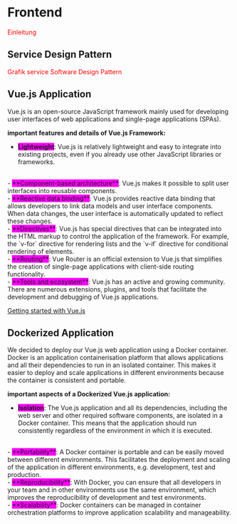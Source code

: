 # <i class="fas fa-desktop"></i> Frontend

<span style="color: red;">Einleitung</span>
<br>

## Service Design Pattern
<span style="color: red;">Grafik service Software Design Pattern</span>

## Vue.js Application

Vue.js is an open-source JavaScript framework mainly used for developing user interfaces of web applications and single-page applications (SPAs).
<br>

**important features and details of Vue.js Framework:**
<br>

- <span style="background-color: fuchsia;">**Lightweight**</span>: Vue.js is relatively lightweight and easy to integrate into existing projects, even if you already use other JavaScript libraries or frameworks.
<br>
- <span style="background-color: fuchsia;">**Component-based architecture**</span>: Vue.js makes it possible to split user interfaces into reusable components.
<br>
- <span style="background-color: fuchsia;">**Reactive data binding**</span>: Vue.js provides reactive data binding that allows developers to link data models and user interface components. When data changes, the user interface is automatically updated to reflect these changes.
<br>
- <span style="background-color: fuchsia;">**Directives**</span>: Vue.js has special directives that can be integrated into the HTML markup to control the application of the framework. For example, the `v-for` directive for rendering lists and the `v-if` directive for conditional rendering of elements.
<br>
- <span style="background-color: fuchsia;">**Routing**</span>: Vue Router is an official extension to Vue.js that simplifies the creation of single-page applications with client-side routing functionality.
<br>
- <span style="background-color: fuchsia;">**Tools and ecosystem**</span>: Vue.js has an active and growing community. There are numerous extensions, plugins, and tools that facilitate the development and debugging of Vue.js applications.


[Getting started with Vue.js](https://vuejs.org/)


## Dockerized Application <i class="fab fa-docker"></i>

We decided to deploy our Vue.js web application using a Docker container. Docker is an application containerisation platform that allows applications and all their dependencies to run in an isolated container. This makes it easier to deploy and scale applications in different environments because the container is consistent and portable.
<br>

**important aspects of a Dockerized Vue.js application:**

- <span style="background-color: fuchsia;">**Isolation**</span>: The Vue.js application and all its dependencies, including the web server and other required software components, are isolated in a Docker container. This means that the application should run consistently regardless of the environment in which it is executed.
<br>
- <span style="background-color: fuchsia;">**Portability**</span>: A Docker container is portable and can be easily moved between different environments. This facilitates the deployment and scaling of the application in different environments, e.g. development, test and production.
<br>
- <span style="background-color: fuchsia;">**Reproducibility**</span>: With Docker, you can ensure that all developers in your team and in other environments use the same environment, which improves the reproducibility of development and test environments.
<br>
- <span style="background-color: fuchsia;">**Scalability**</span>: Docker containers can be managed in container orchestration platforms to improve application scalability and manageability.
